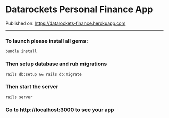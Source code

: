 # Datarockets Personal Finance App

Published on: https://datarockets-finance.herokuapp.com

---
### To launch please install all gems:

`bundle install`

### Then setup database and rub migrations

`rails db:setup && rails db:migrate`

### Then start the server

`rails server`

### Go to http://localhost:3000 to see your app
